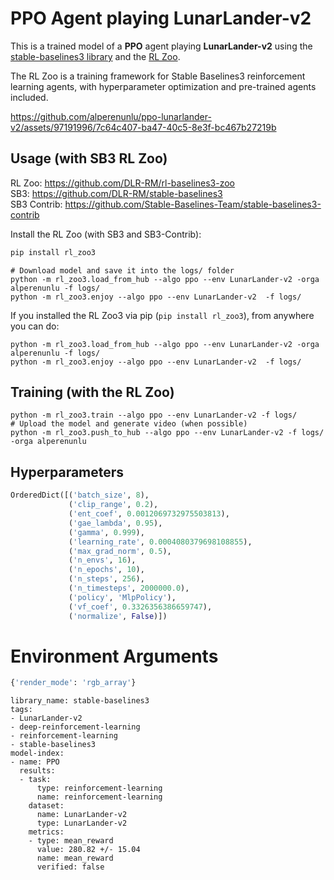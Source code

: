 # **PPO** Agent playing **LunarLander-v2**
This is a trained model of a **PPO** agent playing **LunarLander-v2**
using the [stable-baselines3 library](https://github.com/DLR-RM/stable-baselines3)
and the [RL Zoo](https://github.com/DLR-RM/rl-baselines3-zoo).

The RL Zoo is a training framework for Stable Baselines3
reinforcement learning agents,
with hyperparameter optimization and pre-trained agents included.

https://github.com/alperenunlu/ppo-lunarlander-v2/assets/97191996/7c64c407-ba47-40c5-8e3f-bc467b27219b

## Usage (with SB3 RL Zoo)

RL Zoo: https://github.com/DLR-RM/rl-baselines3-zoo<br/>
SB3: https://github.com/DLR-RM/stable-baselines3<br/>
SB3 Contrib: https://github.com/Stable-Baselines-Team/stable-baselines3-contrib

Install the RL Zoo (with SB3 and SB3-Contrib):
```bash
pip install rl_zoo3
```

```
# Download model and save it into the logs/ folder
python -m rl_zoo3.load_from_hub --algo ppo --env LunarLander-v2 -orga alperenunlu -f logs/
python -m rl_zoo3.enjoy --algo ppo --env LunarLander-v2  -f logs/
```

If you installed the RL Zoo3 via pip (`pip install rl_zoo3`), from anywhere you can do:
```
python -m rl_zoo3.load_from_hub --algo ppo --env LunarLander-v2 -orga alperenunlu -f logs/
python -m rl_zoo3.enjoy --algo ppo --env LunarLander-v2  -f logs/
```

## Training (with the RL Zoo)
```
python -m rl_zoo3.train --algo ppo --env LunarLander-v2 -f logs/
# Upload the model and generate video (when possible)
python -m rl_zoo3.push_to_hub --algo ppo --env LunarLander-v2 -f logs/ -orga alperenunlu
```

## Hyperparameters
```python
OrderedDict([('batch_size', 8),
             ('clip_range', 0.2),
             ('ent_coef', 0.0012069732975503813),
             ('gae_lambda', 0.95),
             ('gamma', 0.999),
             ('learning_rate', 0.0004080379698108855),
             ('max_grad_norm', 0.5),
             ('n_envs', 16),
             ('n_epochs', 10),
             ('n_steps', 256),
             ('n_timesteps', 2000000.0),
             ('policy', 'MlpPolicy'),
             ('vf_coef', 0.3326356386659747),
             ('normalize', False)])
```

# Environment Arguments
```python
{'render_mode': 'rgb_array'}
```

```
library_name: stable-baselines3
tags:
- LunarLander-v2
- deep-reinforcement-learning
- reinforcement-learning
- stable-baselines3
model-index:
- name: PPO
  results:
  - task:
      type: reinforcement-learning
      name: reinforcement-learning
    dataset:
      name: LunarLander-v2
      type: LunarLander-v2
    metrics:
    - type: mean_reward
      value: 280.82 +/- 15.04
      name: mean_reward
      verified: false
```
